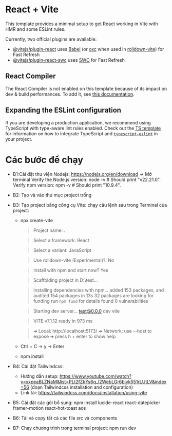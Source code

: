 # React + Vite

This template provides a minimal setup to get React working in Vite with HMR and some ESLint rules.

Currently, two official plugins are available:

- [@vitejs/plugin-react](https://github.com/vitejs/vite-plugin-react/blob/main/packages/plugin-react) uses [Babel](https://babeljs.io/) (or [oxc](https://oxc.rs) when used in [rolldown-vite](https://vite.dev/guide/rolldown)) for Fast Refresh
- [@vitejs/plugin-react-swc](https://github.com/vitejs/vite-plugin-react/blob/main/packages/plugin-react-swc) uses [SWC](https://swc.rs/) for Fast Refresh

## React Compiler

The React Compiler is not enabled on this template because of its impact on dev & build performances. To add it, see [this documentation](https://react.dev/learn/react-compiler/installation).

## Expanding the ESLint configuration

If you are developing a production application, we recommend using TypeScript with type-aware lint rules enabled. Check out the [TS template](https://github.com/vitejs/vite/tree/main/packages/create-vite/template-react-ts) for information on how to integrate TypeScript and [`typescript-eslint`](https://typescript-eslint.io) in your project.

# Các bước để chạy
- B1:Cài đặt thư viện Nodejs: https://nodejs.org/en/download -> Mở terminal
Verify the Node.js version:
  node -v # Should print "v22.21.0".
Verify npm version:
  npm -v # Should print "10.9.4".
- B2: Tạo và vào thư mục project trống
- B3: Tạo project bằng công cụ Vite: chạy câu lệnh sau trong Terminal của project:
  + npx create-vite
    
    >  Project name:
    >  .
    
    >  Select a framework:
    >  React
    
    >  Select a variant:
    >  JavaScript
    
    >  Use rolldown-vite (Experimental)?:
    >  No
    
    >  Install with npm and start now?
    >  Yes
    
    >  Scaffolding project in D:\test...
    
    >  Installing dependencies with npm...
    added 153 packages, and audited 154 packages in 13s
    32 packages are looking for funding
      run `npm fund` for details
    found 0 vulnerabilities
    
    >  Starting dev server...
    > test@0.0.0 dev
    > vite
    
    >  VITE v7.1.12  ready in 973 ms
    
    > ➜  Local:   http://localhost:5173/
    > ➜  Network: use --host to expose
    > ➜  press h + enter to show help

  + Ctrl + C -> y -> Enter
  + npm install 

- B4: Cài đặt Tailwindcss:
  + Hướng dẫn setup: https://www.youtube.com/watch?v=xxpeaBLZNaM&list=PLt2fZkYs6q_l2WebLGr6biyk551rLUtLV&index=56 (đoạn Tailwindcss installation and configuration)
  + Link tải: https://tailwindcss.com/docs/installation/using-vite
- B5: Cài đặt các gói bổ sung: npm install lucide-react react-datepicker framer-motion react-hot-toast aos
- B6: Tải và copy tất cả các file src và components
- B7: Chạy chương trình trong terminal project: npm run dev
